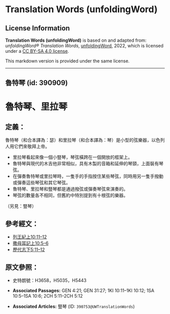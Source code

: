# Translation Words (unfoldingWord)

## License Information

**Translation Words (unfoldingWord)** is based on and adapted from: _unfoldingWord® Translation Words_, [unfoldingWord](https://unfoldingword.org/utw), 2022, which is licensed under a [CC BY-SA 4.0 license](https://creativecommons.org/licenses/by-sa/4.0/legalcode.en).

This markdown version is provided under the same license.



--------------------------------

## 魯特琴 (id: 390909)

魯特琴、里拉琴
=======

定義：
---

魯特琴（和合本譯為：瑟）和里拉琴（和合本譯為：琴）是小型的弦樂器，以色列人用它們來敬拜上帝。

* 里拉琴看起來像一個小豎琴，琴弦橫跨在一個開放的框架上。
* 魯特琴與現代的木吉他非常相似，具有木製的音箱和延伸的琴頸，上面裝有琴弦。
* 在彈奏魯特琴或里拉琴時，一隻手的手指按住某些琴弦，同時用另一隻手撥動或彈奏這些琴弦和其它琴弦。
* 魯特琴、里拉琴和豎琴都是通過撥弦或彈奏琴弦來演奏的。
* 琴弦的數量各不相同，但舊約中特別提到有十根弦的樂器。

（另見：豎琴）

參考經文：
-----

* [列王紀上10:11–12](https://ref.ly/1Kgs10:11-1Kgs10:12)
* [撒母耳記上10:5–6](https://ref.ly/1Sam10:5-1Sam10:6)
* [歷代志下5:11–12](https://ref.ly/2Chr5:11-2Chr5:12)

原文參照：
-----

* 史特朗號：H3658，H5035，H5443

* **Associated Passages:** GEN 4:21; GEN 31:27; 1KI 10:11–1KI 10:12; 1SA 10:5–1SA 10:6; 2CH 5:11–2CH 5:12
* **Associated Articles:** 豎琴 (ID: `390753@UWTranslationWords`)

